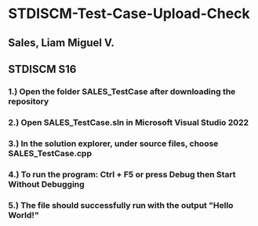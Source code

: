 # STDISCM-Test-Case-Upload-Check

## Sales, Liam Miguel V.
## STDISCM S16

### 1.) Open the folder SALES_TestCase after downloading the repository
### 2.) Open SALES_TestCase.sln in Microsoft Visual Studio 2022
### 3.) In the solution explorer, under source files, choose SALES_TestCase.cpp
### 4.) To run the program: Ctrl + F5 or press Debug then Start Without Debugging
### 5.) The file should successfully run with the output "Hello World!"

